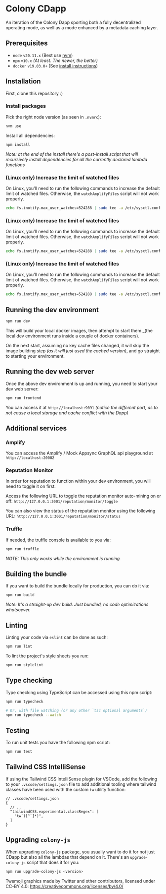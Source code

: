 # Colony CDapp

An iteration of the Colony Dapp sporting both a fully decentralized operating mode, as well as a mode enhanced by a metadata caching layer.

## Prerequisites

- `node` `v20.11.x` (Best use [nvm](https://github.com/nvm-sh/nvm))
- `npm` `v10.x` _(At least. The newer, the better)_
- `docker` `v19.03.0+` (See [install instructions](https://docs.docker.com/engine/install/))

## Installation

First, clone this repository :)

### Install packages

Pick the right node version (as seen in `.nvmrc`):

```bash
nvm use
```

Install all dependencies:

```bash
npm install
```

_Note: at the end of the install there's a post-install script that will recursively install dependencies for all the currently declared lambda functions_

### (Linux only) Increase the limit of watched files

On Linux, you'll need to run the following commands to increase the default limit of watched files. Otherwise, the `watchAmplifyFiles` script will not work properly.

```bash
echo fs.inotify.max_user_watches=524288 | sudo tee -a /etc/sysctl.conf && sudo sysctl -p
```

### (Linux only) Increase the limit of watched files

On Linux, you'll need to run the following commands to increase the default limit of watched files. Otherwise, the `watchAmplifyFiles` script will not work properly.

```bash
echo fs.inotify.max_user_watches=524288 | sudo tee -a /etc/sysctl.conf && sudo sysctl -p
```

### (Linux only) Increase the limit of watched files

On Linux, you'll need to run the following commands to increase the default limit of watched files. Otherwise, the `watchAmplifyFiles` script will not work properly.

```bash
echo fs.inotify.max_user_watches=524288 | sudo tee -a /etc/sysctl.conf && sudo sysctl -p
```

## Running the dev environment

```bash
npm run dev
```

This will build your local docker images, then attempt to start them \_(the local dev environment runs inside a couple of docker containers).

On the next start, assuming no key cache files changed, it will skip the image building step _(as it will just used the cached version)_, and go straight to starting your environment.

## Running the dev web server

Once the above dev environment is up and running, you need to start your dev web server:

```bash
npm run frontend
```

You can access it at `http://localhost:9091` _(notice the different port, as to not cause a local storage and cache conflict with the Dapp)_

## Additional services

### Amplify

You can access the Amplify / Mock Appsync GraphQL api playground at `http://localhost:20002`

### Reputation Monitor

In order for reputation to function within your dev environment, you will need to toggle it on first.

Access the following URL to toggle the reputation monitor auto-mining on or off: `http://127.0.0.1:3001/reputation/monitor/toggle`

You can also view the status of the reputation monitor using the following URL: `http://127.0.0.1:3001/reputation/monitor/status`

### Truffle

If needed, the truffle console is available to you via:

```bash
npm run truffle
```

_NOTE: This only works while the environment is running_

## Building the bundle

If you want to build the bundle locally for production, you can do it via:

```bash
npm run build
```

_Note: It's a straight-up dev build. Just bundled, no code optimizations whatsoever._

## Linting

Linting your code via `eslint` can be done as such:

```bash
npm run lint
```

To lint the project's style sheets you run:

```bash
npm run stylelint
```

## Type checking

Type checking using TypeScript can be accessed using this npm script:

```bash
npm run typecheck

# Or, with file watching (or any other `tsc optional arguments`)
npm run typecheck --watch
```

## Testing

To run unit tests you have the following npm script:

```bash
npm run test
```

## Tailwind CSS IntelliSense

If using the Tailwind CSS IntelliSense plugin for VSCode, add the following to your `.vscode/settings.json` file to add additional tooling where tailwind classes have been used with the custom `tw` utility function:

```
// .vscode/settings.json
{
  // ..
  "tailwindCSS.experimental.classRegex": [
    "tw`([^`]*)",
  ]
}
```

## Upgrading `colony-js`

When upgrading `colony-js` package, you usually want to do it for not just CDapp but also all the lambdas that depend on it. There's an `upgrade-colony-js` script that does it for you:

```bash
npm run upgrade-colony-js <version>
```

Twemoji graphics made by Twitter and other contributors, licensed under CC-BY 4.0: https://creativecommons.org/licenses/by/4.0/
